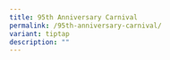 ```yaml
---
title: 95th Anniversary Carnival
permalink: /95th-anniversary-carnival/
variant: tiptap
description: ""
---
```

